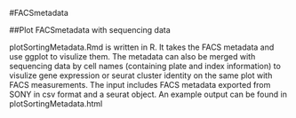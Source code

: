 #FACSmetadata

##Plot FACSmetadata with sequencing data

plotSortingMetadata.Rmd is written in R. It takes the FACS metadata and use ggplot to visulize them. The metadata can also be merged with sequencing data by cell names (containing plate and index information) to visulize gene expression or seurat cluster identity on the same plot with FACS measurements. The input includes FACS metadata exported from SONY in csv format and a seurat object. An example output can be found in plotSortingMetadata.html
